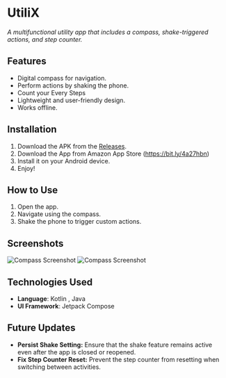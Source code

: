 # UtiliX
_A multifunctional utility app that includes a compass, shake-triggered actions, and step counter._

## Features
- Digital compass for navigation.
- Perform actions by shaking the phone.
- Count your Every Steps
- Lightweight and user-friendly design.
- Works offline.

## Installation
1. Download the APK from the [Releases](https://github.com/yourusername/yourapp/releases).
2. Download the App from Amazon App Store (https://bit.ly/4a27hbn)
3. Install it on your Android device.
4. Enjoy!

## How to Use
1. Open the app.
2. Navigate using the compass.
3. Shake the phone to trigger custom actions.

## Screenshots
![Compass Screenshot](https://yourlink.com/compass-screenshot.png)
![Compass Screenshot](https://yourlink.com/compass-screenshot.png)

## Technologies Used
- **Language**: Kotlin , Java
- **UI Framework**: Jetpack Compose


## Future Updates
- **Persist Shake Setting:** Ensure that the shake feature remains active even after the app is closed or reopened.
- **Fix Step Counter Reset:** Prevent the step counter from resetting when switching between activities.



